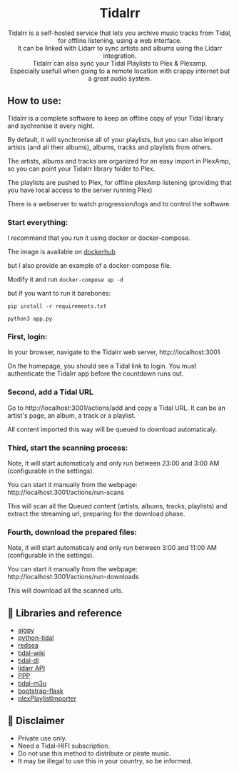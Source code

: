 <div align="center">
  <h1>Tidalrr</h1>
</div>
<p align="center">
  Tidalrr is a self-hosted service that lets you archive music tracks from Tidal, for offline listening, using a web interface.<br/>
  It can be linked with Lidarr to sync artists and albums using the Lidarr integration.<br/>
  Tidalrr can also sync your Tidal Playlists to Plex & Plexamp.<br/>
  Especially usefull when going to a remote location with crappy internet but a great audio system.
</p>

## How to use:
Tidalrr is a complete software to keep an offline copy of your Tidal library and sychronise it every night.

By default, it will synchronise all of your playlists, but you can also import artists (and all their albums), albums, tracks and playlists from others.

The artists, albums and tracks are organized for an easy import in PlexAmp, so you can point your Tidalrr library folder to Plex.

The playlists are pushed to Plex, for offline plexAmp listening (providing that you have local access to the server running Plex)

There is a webserver to watch progression/logs and to control the software.

### Start everything:
I recommend that you run it using docker or docker-compose.

The image is available on [dockerhub](https://hub.docker.com/r/jacobroyquebec/tidalrr)

but I also provide an example of a docker-compose file.

Modify it and run `docker-compose up -d`

but if you want to run it barebones:

`pip install -r requirements.txt`

`python3 app.py` 

### First, login:
In your browser, navigate to the Tidalrr web server, http://localhost:3001

On the homepage, you should see a Tidal link to login. You must authenticate the Tidalrr app before the countdown runs out.


### Second, add a Tidal URL
Go to http://localhost:3001/actions/add and copy a Tidal URL. It can be an artist's page, an album, a track or a playlist.

All content imported this way will be queued to download automaticaly.


### Third, start the scanning process:
Note, it will start automaticaly and only run between 23:00 and 3:00 AM (configurable in the settings).

You can start it manually from the webpage: http://localhost:3001/actions/run-scans

This will scan all the Queued content (artists, albums, tracks, playlists) and extract the streaming url, preparing for the download phase.


### Fourth, download the prepared files:
Note, it will start automaticaly and only run between 3:00 and 11:00 AM (configurable in the settings).

You can start it manually from the webpage: http://localhost:3001/actions/run-downloads

This will download all the scanned urls.


## 🎨 Libraries and reference

- [aigpy](https://github.com/yaronzz/AIGPY)
- [python-tidal](https://github.com/tamland/python-tidal)
- [redsea](https://github.com/redsudo/RedSea)
- [tidal-wiki](https://github.com/Fokka-Engineering/TIDAL/wiki)
- [tidal-dl](https://github.com/yaronzz/Tidal-Media-Downloader)
- [lidarr API](https://lidarr.audio/docs/api/#/)
- [PPP](https://github.com/XDGFX/PPP)
- [tidal-m3u](https://github.com/jocap/tidal-m3u/blob/master/m3u.py)
- [bootstrap-flask](https://github.com/helloflask/bootstrap-flask)
- [plexPlaylistImporter](https://github.com/willowmck/plexPlaylistImporter)

## 📜 Disclaimer
- Private use only.
- Need a Tidal-HIFI subscription. 
- Do not use this method to distribute or pirate music.
- It may be illegal to use this in your country, so be informed.

